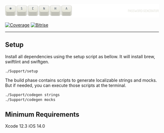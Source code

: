 ![](https://raw.githubusercontent.com/ronanrodrigo/Senha/main/Support/Banner.png?token=AADG67QOYEFPPWKJZVMYOL277IGRM)

[![Coverage](https://img.shields.io/codecov/c/github/ronanrodrigo/Senha?token=1YPUQPH2ZQ)](https://codecov.io/gh/ronanrodrigo/Senha)
[![Bitrise](https://img.shields.io/bitrise/8fa4c5aee88f036f/main?token=tRzI0mOUUp0rnhPyJ4HaXQ)](https://app.bitrise.io/app/8fa4c5aee88f036f)

---

## Setup
Install all dependencies using the setup script as bellow. It will install brew, swiftlint and swiftgen.
```
./Support/setup
```

The build phase contains scripts to generate localizable strings and mocks. But if needed, you can execute those scripts at the terminal.
```
./Support/codegen strings
./Support/codegen mocks
```

## Minimum Requirements
Xcode 12.3
iOS 14.0
